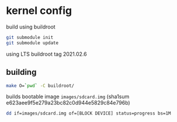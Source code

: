 # kernel config

build using buildroot

```sh
git submodule init
git submodule update
```

using LTS buildroot tag 2021.02.6

## building

```sh
make O=`pwd` -C buildroot/
```

builds bootable image `images/sdcard.img` (sha1sum e623aee9f5e279a23bc82c0d944e5829c84e796b)

```sh
dd if=images/sdcard.img of=[BLOCK DEVICE] status=progress bs=1M
```

